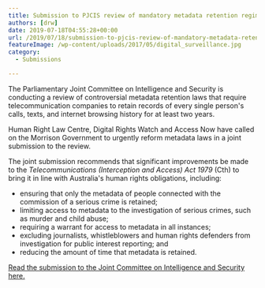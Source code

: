 ```yaml
---
title: Submission to PJCIS review of mandatory metadata retention regime
authors: [drw]
date: 2019-07-18T04:55:28+00:00
url: /2019/07/18/submission-to-pjcis-review-of-mandatory-metadata-retention-regime/
featureImage: /wp-content/uploads/2017/05/digital_surveillance.jpg
category:
  - Submissions

---
```

The Parliamentary Joint Committee on Intelligence and Security is conducting a review of controversial metadata retention laws that require telecommunication companies to retain records of every single person's calls, texts, and internet browsing history for at least two years.

Human Right Law Centre, Digital Rights Watch and Access Now have called on the Morrison Government to urgently reform metadata laws in a joint submission to the review.

The joint submission recommends that significant improvements be made to the _Telecommunications (Interception and Access) Act 1979_ (Cth) to bring it in line with Australia's human rights obligations, including:

  * ensuring that only the metadata of people connected with the commission of a serious crime is retained;
  * limiting access to metadata to the investigation of serious crimes, such as murder and child abuse;
  * requiring a warrant for access to metadata in all instances;
  * excluding journalists, whistleblowers and human rights defenders from investigation for public interest reporting; and
  * reducing the amount of time that metadata is retained.

[Read the submission to the Joint Committee on Intelligence and Security here.][1]

 [1]: /wp-content/uploads/2019/07/HRLC-submission-on-metadata-to-PJCIS-2019-FINAL.pdf
